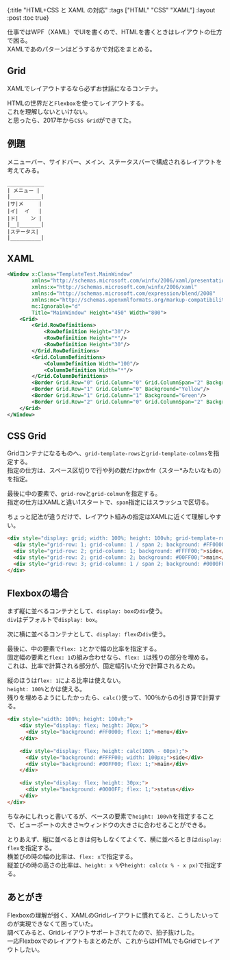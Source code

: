 {:title "HTML+CSS と XAML の対応"
 :tags ["HTML" "CSS" "XAML"]
 :layout :post
 :toc true}

仕事ではWPF（XAML）でUIを書くので、HTMLを書くときはレイアウトの仕方で困る。  
XAMLであのパターンはどうするかで対応をまとめる。

## Grid
XAMLでレイアウトするなら必ずお世話になるコンテナ。

HTMLの世界だと`Flexbox`を使ってレイアウトする。  
これを理解しないといけない。  
と思ったら、2017年から`CSS Grid`ができてた。

## 例題
メニューバー、サイドバー、メイン、ステータスバーで構成されるレイアウトを考えてみる。
```text
____________
| メニュー |
|__________|
|サ|メ     |
|イ|  イ   |
|ド|    ン |
|__|_______|
|ステータス|
|__________|
```

## XAML
```xml
<Window x:Class="TemplateTest.MainWindow"
        xmlns="http://schemas.microsoft.com/winfx/2006/xaml/presentation"
        xmlns:x="http://schemas.microsoft.com/winfx/2006/xaml"
        xmlns:d="http://schemas.microsoft.com/expression/blend/2008"
        xmlns:mc="http://schemas.openxmlformats.org/markup-compatibility/2006"
        mc:Ignorable="d"
        Title="MainWindow" Height="450" Width="800">
    <Grid>
        <Grid.RowDefinitions>
            <RowDefinition Height="30"/>
            <RowDefinition Height="*"/>
            <RowDefinition Height="30"/>
        </Grid.RowDefinitions>
        <Grid.ColumnDefinitions>
            <ColumnDefinition Width="100"/>
            <ColumnDefinition Width="*"/>
        </Grid.ColumnDefinitions>
        <Border Grid.Row="0" Grid.Column="0" Grid.ColumnSpan="2" Background="red"/>
        <Border Grid.Row="1" Grid.Column="0" Background="Yellow"/>
        <Border Grid.Row="1" Grid.Column="1" Background="Green"/>
        <Border Grid.Row="2" Grid.Column="0" Grid.ColumnSpan="2" Background="Blue"/>
    </Grid>
</Window>
```

## CSS Grid
Gridコンテナになるものへ、`grid-template-rows`と`grid-template-colmns`を指定する。  
指定の仕方は、スペース区切りで行や列の数だけpxかfr（スター*みたいなもの）を指定。

最後に中の要素で、`grid-row`と`grid-colmun`を指定する。  
指定の仕方はXAMLと違い1スタートで、`span`指定にはスラッシュで区切る。

ちょっと記法が違うだけで、レイアウト組みの指定はXAMLに近くて理解しやすい。

```html
<div style="display: grid; width: 100%; height: 100vh; grid-template-rows: 30px 1fr 30px; grid-template-columns: 100px 1fr;">
  <div style="grid-row: 1; grid-column: 1 / span 2; background: #FF0000;">menu</div>
  <div style="grid-row: 2; grid-column: 1; background: #FFFF00;">side</div>
  <div style="grid-row: 2; grid-column: 2; background: #00FF00;">main</div>
  <div style="grid-row: 3; grid-column: 1 / span 2; background: #0000FF;">status</div>
</div>
```

## Flexboxの場合
まず縦に並べるコンテナとして、`display: box`の`div`使う。  
`div`はデフォルトで`display: box`。

次に横に並べるコンテナとして、`display: flex`の`div`使う。

最後に、中の要素で`flex: 1`とかで幅の比率を指定する。  
固定幅の要素と`flex: 1`の組み合わせなら、`flex: 1`は残りの部分を埋める。  
これは、比率で計算される部分が、固定幅引いた分で計算されるため。

縦のほうは`flex: 1`による比率は使えない。  
`height: 100%`とかは使える。  
残りを埋めるようにしたかったら、`calc()`使って、100％からの引き算で計算する。


```html
<div style="width: 100%; height: 100vh;">
    <div style="display: flex; height: 30px;">
      <div style="background: #FF0000; flex: 1;">menu</div>
    </div>
    
    <div style="display: flex; height: calc(100% - 60px);">
      <div style="background: #FFFF00; width: 100px;">side</div>
      <div style="background: #00FF00; flex: 1;">main</div>
    </div>
    
    <div style="display: flex; height: 30px;">
      <div style="background: #0000FF; flex: 1;">status</div>
    </div>
</div>
```

ちなみにしれっと書いてるが、ベースの要素で`height: 100vh`を指定することで、ビューポートの大きさ≒ウィンドウの大きさに合わせることができる。

とりあえず、縦に並べるときは何もしなくてよくて、横に並べるときは`display: flex`を指定する。  
横並びの時の幅の比率は、`flex: x`で指定する。  
縦並びの時の高さの比率は、`height: x %`や`height: calc(x % - x px)`で指定する。

## あとがき
Flexboxの理解が弱く、XAMLのGridレイアウトに慣れてると、こうしたいってのが実現できなくて困っていた。  
調べてみると、Gridレイアウトサポートされてたので、拍子抜けした。  
一応Flexboxでのレイアウトもまとめたが、これからはHTMLでもGridでレイアウトしたい。
